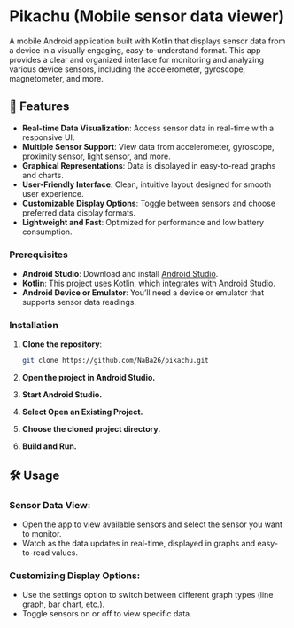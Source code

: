 # Pikachu (Mobile sensor data viewer)

A mobile Android application built with Kotlin that displays sensor data from a device in a visually engaging, easy-to-understand format. This app provides a clear and organized interface for monitoring and analyzing various device sensors, including the accelerometer, gyroscope, magnetometer, and more.

## 📱 Features

- **Real-time Data Visualization**: Access sensor data in real-time with a responsive UI.
- **Multiple Sensor Support**: View data from accelerometer, gyroscope, proximity sensor, light sensor, and more.
- **Graphical Representations**: Data is displayed in easy-to-read graphs and charts.
- **User-Friendly Interface**: Clean, intuitive layout designed for smooth user experience.
- **Customizable Display Options**: Toggle between sensors and choose preferred data display formats.
- **Lightweight and Fast**: Optimized for performance and low battery consumption.

### Prerequisites

- **Android Studio**: Download and install [Android Studio](https://developer.android.com/studio).
- **Kotlin**: This project uses Kotlin, which integrates with Android Studio.
- **Android Device or Emulator**: You’ll need a device or emulator that supports sensor data readings.

### Installation

1. **Clone the repository**:
   ```bash
   git clone https://github.com/NaBa26/pikachu.git
2. **Open the project in Android Studio.**

3. **Start Android Studio.**
4. **Select Open an Existing Project.**
5. **Choose the cloned project directory.**
6. **Build and Run.**


## 🛠️ Usage
### Sensor Data View:

- Open the app to view available sensors and select the sensor you want to monitor.
- Watch as the data updates in real-time, displayed in graphs and easy-to-read values.
### Customizing Display Options:

- Use the settings option to switch between different graph types (line graph, bar chart, etc.).
- Toggle sensors on or off to view specific data.

